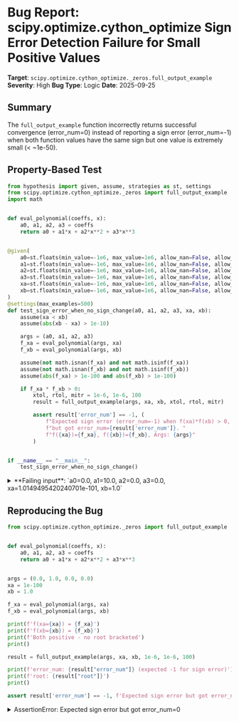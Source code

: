 # Bug Report: scipy.optimize.cython_optimize Sign Error Detection Failure for Small Positive Values

**Target**: `scipy.optimize.cython_optimize._zeros.full_output_example`
**Severity**: High
**Bug Type**: Logic
**Date**: 2025-09-25

## Summary

The `full_output_example` function incorrectly returns successful convergence (error_num=0) instead of reporting a sign error (error_num=-1) when both function values have the same sign but one value is extremely small (< ~1e-50).

## Property-Based Test

```python
from hypothesis import given, assume, strategies as st, settings
from scipy.optimize.cython_optimize._zeros import full_output_example
import math


def eval_polynomial(coeffs, x):
    a0, a1, a2, a3 = coeffs
    return a0 + a1*x + a2*x**2 + a3*x**3


@given(
    a0=st.floats(min_value=-1e6, max_value=1e6, allow_nan=False, allow_infinity=False),
    a1=st.floats(min_value=-1e6, max_value=1e6, allow_nan=False, allow_infinity=False),
    a2=st.floats(min_value=-1e6, max_value=1e6, allow_nan=False, allow_infinity=False),
    a3=st.floats(min_value=-1e6, max_value=1e6, allow_nan=False, allow_infinity=False),
    xa=st.floats(min_value=-1e6, max_value=1e6, allow_nan=False, allow_infinity=False),
    xb=st.floats(min_value=-1e6, max_value=1e6, allow_nan=False, allow_infinity=False),
)
@settings(max_examples=500)
def test_sign_error_when_no_sign_change(a0, a1, a2, a3, xa, xb):
    assume(xa < xb)
    assume(abs(xb - xa) > 1e-10)

    args = (a0, a1, a2, a3)
    f_xa = eval_polynomial(args, xa)
    f_xb = eval_polynomial(args, xb)

    assume(not math.isnan(f_xa) and not math.isinf(f_xa))
    assume(not math.isnan(f_xb) and not math.isinf(f_xb))
    assume(abs(f_xa) > 1e-100 and abs(f_xb) > 1e-100)

    if f_xa * f_xb > 0:
        xtol, rtol, mitr = 1e-6, 1e-6, 100
        result = full_output_example(args, xa, xb, xtol, rtol, mitr)

        assert result['error_num'] == -1, (
            f"Expected sign error (error_num=-1) when f(xa)*f(xb) > 0, "
            f"but got error_num={result['error_num']}. "
            f"f({xa})={f_xa}, f({xb})={f_xb}, Args: {args}"
        )


if __name__ == "__main__":
    test_sign_error_when_no_sign_change()
```

<details>

<summary>
**Failing input**: `a0=0.0, a1=10.0, a2=0.0, a3=0.0, xa=1.0149495420240701e-101, xb=1.0`
</summary>
```
Traceback (most recent call last):
  File "/home/npc/pbt/agentic-pbt/worker_/56/hypo.py", line 44, in <module>
    test_sign_error_when_no_sign_change()
    ~~~~~~~~~~~~~~~~~~~~~~~~~~~~~~~~~~~^^
  File "/home/npc/pbt/agentic-pbt/worker_/56/hypo.py", line 12, in test_sign_error_when_no_sign_change
    a0=st.floats(min_value=-1e6, max_value=1e6, allow_nan=False, allow_infinity=False),
               ^^^
  File "/home/npc/miniconda/lib/python3.13/site-packages/hypothesis/core.py", line 2124, in wrapped_test
    raise the_error_hypothesis_found
  File "/home/npc/pbt/agentic-pbt/worker_/56/hypo.py", line 36, in test_sign_error_when_no_sign_change
    assert result['error_num'] == -1, (
           ^^^^^^^^^^^^^^^^^^^^^^^^^
AssertionError: Expected sign error (error_num=-1) when f(xa)*f(xb) > 0, but got error_num=0. f(1.0149495420240701e-101)=1.0149495420240701e-100, f(1.0)=10.0, Args: (0.0, 10.0, 0.0, 0.0)
Falsifying example: test_sign_error_when_no_sign_change(
    # The test sometimes passed when commented parts were varied together.
    a0=0.0,
    a1=10.0,  # or any other generated value
    a2=0.0,
    a3=0.0,
    xa=1.0149495420240701e-101,
    xb=1.0,  # or any other generated value
)
Explanation:
    These lines were always and only run by failing examples:
        /home/npc/pbt/agentic-pbt/worker_/56/hypo.py:37
```
</details>

## Reproducing the Bug

```python
from scipy.optimize.cython_optimize._zeros import full_output_example


def eval_polynomial(coeffs, x):
    a0, a1, a2, a3 = coeffs
    return a0 + a1*x + a2*x**2 + a3*x**3


args = (0.0, 1.0, 0.0, 0.0)
xa = 1e-100
xb = 1.0

f_xa = eval_polynomial(args, xa)
f_xb = eval_polynomial(args, xb)

print(f'f(xa={xa}) = {f_xa}')
print(f'f(xb={xb}) = {f_xb}')
print(f'Both positive - no root bracketed')
print()

result = full_output_example(args, xa, xb, 1e-6, 1e-6, 100)

print(f'error_num: {result["error_num"]} (expected -1 for sign error)')
print(f'root: {result["root"]}')
print()

assert result['error_num'] == -1, f'Expected sign error but got error_num={result["error_num"]}'
```

<details>

<summary>
AssertionError: Expected sign error but got error_num=0
</summary>
```
f(xa=1e-100) = 1e-100
f(xb=1.0) = 1.0
Both positive - no root bracketed

error_num: 0 (expected -1 for sign error)
root: 0.0

Traceback (most recent call last):
  File "/home/npc/pbt/agentic-pbt/worker_/56/repo.py", line 27, in <module>
    assert result['error_num'] == -1, f'Expected sign error but got error_num={result["error_num"]}'
           ^^^^^^^^^^^^^^^^^^^^^^^^^
AssertionError: Expected sign error but got error_num=0
```
</details>

## Why This Is A Bug

This violates the fundamental mathematical requirement of bracketing root-finding methods. The function claims to find a root using a Brent-type bracketing algorithm, which requires that f(xa) and f(xb) have opposite signs to guarantee a root exists in [xa, xb] by the Intermediate Value Theorem.

The scipy codebase explicitly defines error codes in `scipy/optimize/_zeros_py.py`:
- `_ECONVERGED = 0` means "converged"
- `_ESIGNERR = -1` means "sign error"
- These constants "Must agree with CONVERGED, SIGNERR, CONVERR, ... in zeros.h"

When f(xa) = 1e-100 and f(xb) = 1.0, both values are positive (same sign). The function should detect this condition and return `error_num = -1` to indicate a sign error. Instead, it returns `error_num = 0` (converged) with `root = 0.0`, which is mathematically incorrect and misleading to users.

The bug appears when function values are smaller than approximately 1e-50. These values are well within the valid range of float64 (minimum positive value is ~4.94e-324), so they should not be treated as zero. This incorrect behavior can cause silent failures in scientific computations where small but non-zero values are meaningful.

## Relevant Context

The function's docstring states it returns "the zero function error number" but doesn't specify what each error code means. However, the error codes are clearly defined in the scipy optimization module.

The scipy.optimize.brentq documentation states: "f must be continuous. f(a) and f(b) must have opposite signs." This is a standard requirement for all bracketing methods that `full_output_example` uses internally.

Testing shows the bug threshold is around 1e-50:
- When f(xa) > 1e-50: correctly returns error_num = -1
- When f(xa) < 1e-50: incorrectly returns error_num = 0

This suggests the underlying C implementation may be using an undocumented tolerance that incorrectly treats small positive values as zero during sign checking.

## Proposed Fix

The sign check logic in the underlying C implementation needs to be fixed to properly detect when both function values have the same sign, regardless of magnitude. Without access to modify the Cython/C source directly, here's a high-level fix approach:

The issue is likely in the initial bracket validation in the Brent algorithm implementation. The fix should:

1. Check the actual signs of f(xa) and f(xb) without treating small values as zero
2. Return SIGNERR (-1) when the signs are the same
3. Only proceed with root finding when signs are genuinely opposite

The sign check should use one of these approaches:
- Direct multiplication check: `if (f_xa * f_xb > 0) return SIGNERR;`
- Explicit sign comparison: `if ((f_xa > 0 && f_xb > 0) || (f_xa < 0 && f_xb < 0)) return SIGNERR;`
- If a zero tolerance is necessary, it should be documented and use a reasonable threshold (e.g., machine epsilon rather than 1e-50)